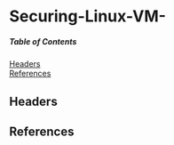 # Securing-Linux-VM-
##### Table of Contents  
[Headers](#headers)  
[References](#references)   
<a name="headers"/>
## Headers




 
<a name="references"/>

## References
